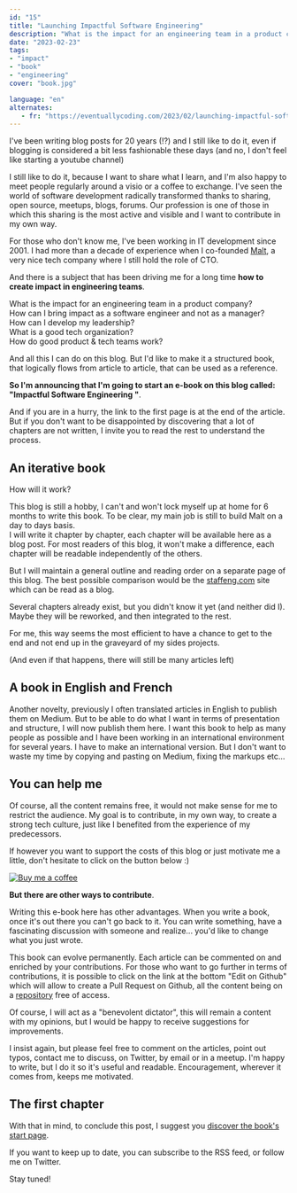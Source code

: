 ```yaml
---
id: "15"
title: "Launching Impactful Software Engineering"
description: "What is the impact for an engineering team in a product company?"
date: "2023-02-23"
tags:
- "impact"
- "book"
- "engineering"
cover: "book.jpg"

language: "en"
alternates:
   - fr: "https://eventuallycoding.com/2023/02/launching-impactful-software-engineering"
---
```


I've been writing blog posts for 20 years (!?) and I still like to do it, even if blogging is considered a bit less fashionable these days (and no, I don't feel like starting a youtube channel)

I still like to do it, because I want to share what I learn, and I'm also happy to meet people regularly around a visio or a coffee to exchange. I've seen the world of software development radically transformed thanks to sharing, open source, meetups, blogs, forums.
Our profession is one of those in which this sharing is the most active and visible and I want to contribute in my own way.

For those who don't know me, I've been working in IT development since 2001. I had more than a decade of experience when I co-founded [Malt](www.malt.com), a very nice tech company where I still hold the role of CTO.

And there is a subject that has been driving me for a long time **how to create impact in engineering teams**.

What is the impact for an engineering team in a product company?    
How can I bring impact as a software engineer and not as a manager?  
How can I develop my leadership?  
What is a good tech organization?  
How do good product & tech teams work?

And all this I can do on this blog. But I'd like to make it a structured book, that logically flows from article to article, that can be used as a reference.

**So I'm announcing that I'm going to start an e-book on this blog called: "Impactful Software Engineering "**.

And if you are in a hurry, the link to the first page is at the end of the article. But if you don't want to be disappointed by discovering that a lot of chapters are not written, I invite you to read the rest to understand the process.

## An iterative book

How will it work?

This blog is still a hobby, I can't and won't lock myself up at home for 6 months to write this book. To be clear, my main job is still to build Malt on a day to days basis.  
I will write it chapter by chapter, each chapter will be available here as a blog post.
For most readers of this blog, it won't make a difference, each chapter will be readable independently of the others.

But I will maintain a general outline and reading order on a separate page of this blog.
The best possible comparison would be the [staffeng.com](staffeng.com) site which can be read as a blog.

Several chapters already exist, but you didn't know it yet (and neither did I). Maybe they will be reworked, and then integrated to the rest.

For me, this way seems the most efficient to have a chance to get to the end and not end up in the graveyard of my sides projects.

(And even if that happens, there will still be many articles left)

## A book in English and French

Another novelty, previously I often translated articles in English to publish them on Medium. But to be able to do what I want in terms of presentation and structure, I will now publish them here. I want this book to help as many people as possible and I have been working in an international environment for several years. I have to make an international version. But I don't want to waste my time by copying and pasting on Medium, fixing the markups etc...

## You can help me

Of course, all the content remains free, it would not make sense for me to restrict the audience. My goal is to contribute, in my own way, to create a strong tech culture, just like I benefited from the experience of my predecessors.

If however you want to support the costs of this blog or just motivate me a little, don't hesitate to click on the button below :)

[![Buy me a coffee](https://www.buymeacoffee.com/assets/img/custom_images/orange_img.png)](https://www.buymeacoffee.com/hlassiege)


**But there are other ways to contribute**.

Writing this e-book here has other advantages. When you write a book, once it's out there you can't go back to it. You can write something, have a fascinating discussion with someone and realize... you'd like to change what you just wrote.

This book can evolve permanently. Each article can be commented on and enriched by your contributions.
For those who want to go further in terms of contributions, it is possible to click on the link at the bottom "Edit on Github" which will allow to create a Pull Request on Github, all the content being on a [repository](https://github.com/hlassiege/eventuallycoding) free of access.

Of course, I will act as a "benevolent dictator", this will remain a content with my opinions, but I would be happy to receive suggestions for improvements.

I insist again, but please feel free to comment on the articles, point out typos, contact me to discuss, on Twitter, by email or in a meetup. I'm happy to write, but I do it so it's useful and readable. Encouragement, wherever it comes from, keeps me motivated.

## The first chapter

With that in mind, to conclude this post, I suggest you [discover the book's start page](/en/2023/02/impactful-software-engineering).

If you want to keep up to date, you can subscribe to the RSS feed, or follow me on Twitter.

Stay tuned!



